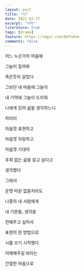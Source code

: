 ```yaml
---
layout: post
title: "시"
date: 2021-02-27
excerpt: "시작"
literature: true
tags: [drama]
feature: https://imgur.com/NeFndvm
comments: false
---
```


어느 누군가의 마음에

그늘이 질까봐

죽은듯이 살았다

그보단 내 마음에 그늘이

내 기억에 그늘이 드리워

나에게 있어 삶을 생각하느니

차라리

마음껏 표현하고

마음껏 자랑하고

마음껏 기대어

후회 없는 삶을 살고 싶다고

생각했다

그래서

운명 따윈 없을지라도

나중의 내 사람에게

내 기분을, 생각을

전해주고 싶어서

표현의 한 방법으로

시를 쓰기 시작했다

이해해주길 바라는

간절한 마음으로
